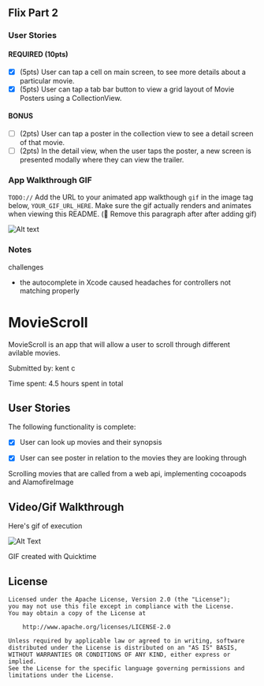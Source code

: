 ## Flix Part 2

### User Stories

#### REQUIRED (10pts)
- [x] (5pts) User can tap a cell on main screen, to see more details about a particular movie.
- [x] (5pts) User can tap a tab bar button to view a grid layout of Movie Posters using a CollectionView.

#### BONUS
- [ ] (2pts) User can tap a poster in the collection view to see a detail screen of that movie.
- [ ] (2pts) In the detail view, when the user taps the poster, a new screen is presented modally where they can view the trailer.

### App Walkthrough GIF
`TODO://` Add the URL to your animated app walkthough `gif` in the image tag below, `YOUR_GIF_URL_HERE`. Make sure the gif actually renders and animates when viewing this README. (🚫 Remove this paragraph after after adding gif)

![Alt text](https://github.com/kentomagento/MovieScroll/blob/main/week2.gif)

### Notes
challenges
- the autocomplete in Xcode caused headaches for controllers not matching properly


# MovieScroll

MovieScroll is an app that will allow a user to scroll through different avilable movies.

Submitted by: kent c

Time spent: 4.5 hours spent in total

## User Stories

The following functionality is complete:

* [x] User can look up movies and their synopsis
* [x] User can see poster in relation to the movies they are looking through


Scrolling movies that are called from a web api, implementing cocoapods and AlamofireImage


## Video/Gif Walkthrough

Here's gif of execution

![Alt Text](https://github.com/kentomagento/MovieScroll/blob/main/week1_codepath.gif)

GIF created with Quicktime



## License

    

    Licensed under the Apache License, Version 2.0 (the "License");
    you may not use this file except in compliance with the License.
    You may obtain a copy of the License at

        http://www.apache.org/licenses/LICENSE-2.0

    Unless required by applicable law or agreed to in writing, software
    distributed under the License is distributed on an "AS IS" BASIS,
    WITHOUT WARRANTIES OR CONDITIONS OF ANY KIND, either express or implied.
    See the License for the specific language governing permissions and
    limitations under the License.

